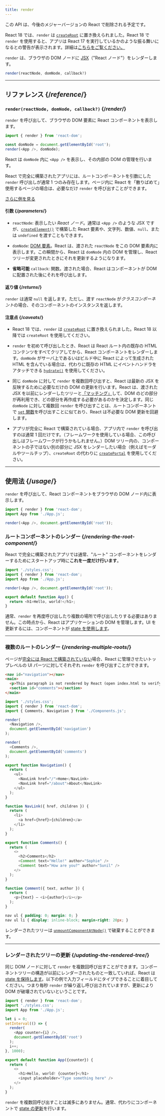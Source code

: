 ```yaml
---
title: render
---
```


<Deprecated>

この API は、今後のメジャーバージョンの React で削除される予定です。

React 18 では、`render` は [`createRoot`](/reference/react-dom/client/createRoot) に置き換えられました。React 18 で `render` を使用すると、アプリは React 17 を実行しているかのような振る舞いになるとの警告が表示されます。詳細は[こちらをご覧ください。](/blog/2022/03/08/react-18-upgrade-guide#updates-to-client-rendering-apis)

</Deprecated>

<Intro>

`render` は、ブラウザの DOM ノードに [JSX](/learn/writing-markup-with-jsx)（"React ノード"）をレンダーします。

```js
render(reactNode, domNode, callback?)
```

</Intro>

<InlineToc />

---

## リファレンス {/*reference*/}

### `render(reactNode, domNode, callback?)` {/*render*/}

`render` を呼び出して、ブラウザの DOM 要素に React コンポーネントを表示します。

```js
import { render } from 'react-dom';

const domNode = document.getElementById('root');
render(<App />, domNode);
```

React は `domNode` 内に `<App />` を表示し、その内部の DOM の管理を行います。

React で完全に構築されたアプリには、ルートコンポーネントを引数にした `render` 呼び出しが通常 1 つのみ存在します。ページ内に React を「散りばめて」使用するページの場合は、必要なだけ `render` を呼び出すことができます。

[さらに例を見る](#usage)

#### 引数 {/*parameters*/}

* `reactNode`: 表示したい *React ノード*。通常は `<App />` のような JSX ですが、[`createElement()`](/reference/react/createElement) で構築した React 要素や、文字列、数値、`null`、または `undefined` を渡すこともできます。

* `domNode`: [DOM 要素](https://developer.mozilla.org/en-US/docs/Web/API/Element)。React は、渡された `reactNode` をこの DOM 要素内に表示します。この瞬間から、React は `domNode` 内の DOM を管理し、React ツリーが変更されたときにそれを更新するようになります。

* **省略可能** `callback`: 関数。渡された場合、React はコンポーネントが DOM に配置された後にそれを呼び出します。


#### 返り値 {/*returns*/}

`render` は通常 `null` を返します。ただし、渡す `reactNode` が*クラスコンポーネント*の場合、そのコンポーネントのインスタンスを返します。

#### 注意点 {/*caveats*/}

* React 18 では、`render` は [`createRoot`](/reference/react-dom/client/createRoot) に置き換えられました。React 18 以降では `createRoot` を使用してください。

* `render` を初めて呼び出したとき、React は React ルート内の既存の HTML コンテンツをすべてクリアしてから、React コンポーネントをレンダーします。`domNode` がサーバ上であるいはビルド中に React によって生成された HTML を含んでいる場合は、代わりに既存の HTML にイベントハンドラをアタッチできる [`hydrate()`](/reference/react-dom/hydrate) を使用してください。

* 同じ `domNode` に対して `render` を複数回呼び出すと、React は最新の JSX を反映するために必要なだけの DOM の更新を行います。React は、渡された JSX を以前にレンダーしたツリーと[「マッチング」](/learn/preserving-and-resetting-state)して、DOM のどの部分が再利用でき、どの部分を再作成する必要があるのかを決定します。同じ `domNode` に対して複数回 `render` を呼び出すことは、ルートコンポーネントで [`set` 関数](/reference/react/useState#setstate)を呼び出すことに似ており、React は不必要な DOM 更新を回避します。

* アプリが完全に React で構築されている場合、アプリ内で `render` を呼び出すのは通常 1 回だけです。（フレームワークを使用している場合、この呼び出しはフレームワークが行うかもしれません。）DOM ツリー内の、コンポーネントの子ではない別の部分に JSX をレンダーしたい場合（例えばモーダルやツールチップ）、`createRoot` の代わりに [`createPortal`](/reference/react-dom/createPortal) を使用してください。

---

## 使用法 {/*usage*/}

`render` を呼び出して、<CodeStep step={1}>React コンポーネント</CodeStep>を<CodeStep step={2}>ブラウザの DOM ノード</CodeStep>内に表示します。

```js [[1, 4, "<App />"], [2, 4, "document.getElementById('root')"]]
import { render } from 'react-dom';
import App from './App.js';

render(<App />, document.getElementById('root'));
```

### ルートコンポーネントのレンダー {/*rendering-the-root-component*/}

React で完全に構築されたアプリでは通常、"ルート" コンポーネントをレンダーするためにスタートアップ時に**これを一度だけ行います**。

<Sandpack>

```js src/index.js active
import './styles.css';
import { render } from 'react-dom';
import App from './App.js';

render(<App />, document.getElementById('root'));
```

```js src/App.js
export default function App() {
  return <h1>Hello, world!</h1>;
}
```

</Sandpack>

通常、`render` を再度呼び出したり複数の場所で呼び出したりする必要はありません。この時点から、React はアプリケーションの DOM を管理します。UI を更新するには、コンポーネントが [state を使用します](/reference/react/useState)。

---

### 複数のルートのレンダー {/*rendering-multiple-roots*/}

ページが[完全には React で構築されていない](/learn/add-react-to-an-existing-project#using-react-for-a-part-of-your-existing-page)場合、React に管理させたいトップレベルの UI パーツに対してそれぞれ `render` を呼び出すことができます。

<Sandpack>

```html public/index.html
<nav id="navigation"></nav>
<main>
  <p>This paragraph is not rendered by React (open index.html to verify).</p>
  <section id="comments"></section>
</main>
```

```js src/index.js active
import './styles.css';
import { render } from 'react-dom';
import { Comments, Navigation } from './Components.js';

render(
  <Navigation />,
  document.getElementById('navigation')
);

render(
  <Comments />,
  document.getElementById('comments')
);
```

```js src/Components.js
export function Navigation() {
  return (
    <ul>
      <NavLink href="/">Home</NavLink>
      <NavLink href="/about">About</NavLink>
    </ul>
  );
}

function NavLink({ href, children }) {
  return (
    <li>
      <a href={href}>{children}</a>
    </li>
  );
}

export function Comments() {
  return (
    <>
      <h2>Comments</h2>
      <Comment text="Hello!" author="Sophie" />
      <Comment text="How are you?" author="Sunil" />
    </>
  );
}

function Comment({ text, author }) {
  return (
    <p>{text} — <i>{author}</i></p>
  );
}
```

```css
nav ul { padding: 0; margin: 0; }
nav ul li { display: inline-block; margin-right: 20px; }
```

</Sandpack>

レンダーされたツリーは [`unmountComponentAtNode()`](/reference/react-dom/unmountComponentAtNode) で破棄することができます。

---

### レンダーされたツリーの更新 {/*updating-the-rendered-tree*/}

同じ DOM ノードに対して `render` を複数回呼び出すことができます。コンポーネントツリーの構造が以前にレンダーされたものと一致していれば、React は [state を保持します](/learn/preserving-and-resetting-state)。以下の例で入力フィールドにタイプできることに着目してください。つまり毎秒 `render` が繰り返し呼び出されていますが、更新により DOM が破壊されていないということです。

<Sandpack>

```js src/index.js active
import { render } from 'react-dom';
import './styles.css';
import App from './App.js';

let i = 0;
setInterval(() => {
  render(
    <App counter={i} />,
    document.getElementById('root')
  );
  i++;
}, 1000);
```

```js src/App.js
export default function App({counter}) {
  return (
    <>
      <h1>Hello, world! {counter}</h1>
      <input placeholder="Type something here" />
    </>
  );
}
```

</Sandpack>

`render` を複数回呼び出すことは滅多にありません。通常、代わりにコンポーネントで [state の更新](/reference/react/useState)を行います。
